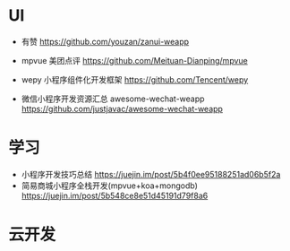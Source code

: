 # UI

- 有赞 <https://github.com/youzan/zanui-weapp>
- mpvue 美团点评 <https://github.com/Meituan-Dianping/mpvue>
- wepy 小程序组件化开发框架  https://github.com/Tencent/wepy

- 微信小程序开发资源汇总 awesome-wechat-weapp https://github.com/justjavac/awesome-wechat-weapp

# 学习

- 小程序开发技巧总结 https://juejin.im/post/5b4f0ee95188251ad06b5f2a
- 简易商城小程序全栈开发(mpvue+koa+mongodb) https://juejin.im/post/5b548ce8e51d45191d79f8a6

# 云开发

